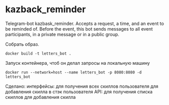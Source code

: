 # kazback_reminder
Telegram-bot kazbask_reminder. Accepts a request, a time, and an event to be reminded of. Before the event, this bot sends messages to all event participants, in a private message or in a public group.


Собрать образ.
```
docker build -t letters_bot .
```

Запуск контейнера, чтоб он делал запросы на локальную машину
```
docker run --network=host --name letters_bot -p 8080:8080 -d letters_bot
```


Сделано:
    интерфейсы:
        для получения всех скиллов пользователя
        для добавления скилла в стэк пользователя
    API:
        для получения списка скиллов
        для добавления скилла